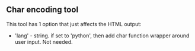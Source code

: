 ## Char encoding tool

This tool has 1 option that just affects the HTML output:
* 'lang' - string. if set to 'python', then add char function wrapper around user input. Not needed.
